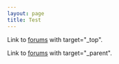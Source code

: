 ```yaml
---
layout: page
title: Test
---
```


Link to <a href="https://class.coursera.org/playspace-epfl/forum/index" target="_top">forums</a> with target="_top".

Link to <a href="https://class.coursera.org/playspace-epfl/forum/index" target="_parent">forums</a> with target="_parent".
